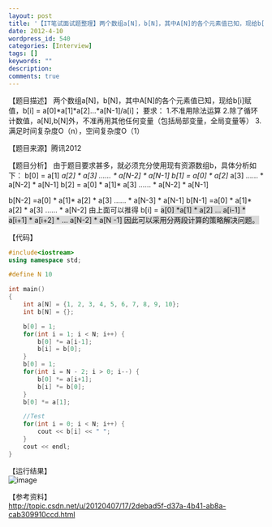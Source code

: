 ```yaml
---
layout: post
title: '【IT笔试面试题整理】两个数组a[N]，b[N]，其中A[N]的各个元素值已知，现给b[i]赋值'
date: 2012-4-10
wordpress_id: 540
categories: [Interview]
tags: []
keywords: ""
description: 
comments: true
---
```



【题目描述】
两个数组a[N]，b[N]，其中A[N]的各个元素&#20540;已知，现给b[i]赋&#20540;，b[i]
 = a[0]*a[1]*a[2]...*a[N-1]/a[i]；
要求：
1.不准用除法运算
2.除了循环计数&#20540;，a[N],b[N]外，不准再用其他任何变量（包括局部变量，全局变量等）
3.满足时间复杂度O（n），空间复杂度O（1）

【题目来源】腾讯2012

【题目分析】
由于题目要求甚多，就必须充分使用现有资源数组b，具体分析如下：
b[0] = a[1] *a[2] * a[3] …… * a[N-2] * a[N-1]
b[1] = a[0] * a[2]* a[3] …… * a[N-2] * a[N-1]
b[2] = a[0] * a[1]* a[3] …… * a[N-2] * a[N-1]

b[N-2] =a[0] * a[1]* a[2] * a[3] …… * a[N-3] * a[N-1]
b[N-1] =a[0] * a[1]* a[2] * a[3] …… * a[N-2]
由上面可以推得
b[i] = <span style="background:#D9D9D9">a[0] *a[1] * a[2] … a[i-1] * <span style="background:#D9D9D9">
a[i+1] * a[i+2] * … a[N-2] * a[N -1]
因此可以采用分两段计算的策略解决问题。

【代码】

``` cpp
#include<iostream>
using namespace std;

#define N 10

int main()
{
	int a[N] = {1, 2, 3, 4, 5, 6, 7, 8, 9, 10};
	int b[N] = {};

	b[0] = 1;
	for(int i = 1; i < N; i++) {
		b[0] *= a[i-1];
		b[i] = b[0];
	}
	b[0] = 1;
	for(int i = N - 2; i > 0; i--) {
		b[0] *= a[i+1];
		b[i] *= b[0];
	}
	b[0] *= a[1];

	//Test
	for(int i = 0; i < N; i++) {
		cout << b[i] << " ";
	}
	cout << endl;
}
```

【运行结果】    
![image](/images/uploads/2012/04/1334034201_4639.png)

【参考资料】    
<http://topic.csdn.net/u/20120407/17/2debad5f-d37a-4b41-ab8a-cab309910ccd.html>

